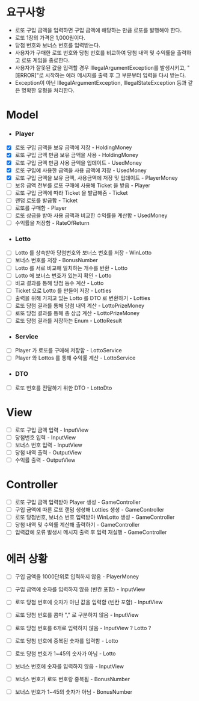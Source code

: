 # 요구사항
- 로또 구입 금액을 입력하면 구입 금액에 해당하는 만큼 로또를 발행해야 한다.
- 로또 1장의 가격은 1,000원이다.
- 당첨 번호와 보너스 번호를 입력받는다.
- 사용자가 구매한 로또 번호와 당첨 번호를 비교하여 당첨 내역 및 수익률을 출력하고 로또 게임을 종료한다.
- 사용자가 잘못된 값을 입력할 경우 IllegalArgumentException를 발생시키고, "[ERROR]"로 시작하는 에러 메시지를 출력 후 그 부분부터 입력을 다시 받는다.
- Exception이 아닌 IllegalArgumentException, IllegalStateException 등과 같은 명확한 유형을 처리한다.
# Model
- ###  Player
- [x] 로또 구입 금액을 보유 금액에 저장 - HoldingMoney
- [x] 로또 구입 금액 만큼 보유 금액을 사용 - HoldingMoney
- [x] 로또 구입 금액 만큼 사용 금액을 업데이트 - UsedMoney
- [x] 로또 구입에 사용한 금액을 사용 금액에 저장 - UsedMoney
- [x] 로또 구입 금액을 보유 금액, 사용금액에 저장 및 업데이트 - PlayerMoney
- [ ] 보유 금액 전부를 로또 구매에 사용해 Ticket 을 받음 - Player
- [ ] 로또 구입 금액에 따라 Ticket 을 발급해줌 - Ticket
- [ ] 랜덤 로또를 발급함 - Ticket
- [ ] 로또를 구매함 - Player
- [ ] 로또 상금을 받아 사용 금액과 비교한 수익률을 계산함 - UsedMoney
- [ ] 수익률을 저장함 - RateOfReturn
- ### Lotto
- [ ] Lotto 를 상속받아 당첨번호와 보너스 번호를 저장 - WinLotto
- [ ] 보너스 번호를 저장 - BonusNumber
- [ ] Lotto 를 서로 비교해 일치하는 개수를 반환 - Lotto
- [ ] Lotto 에 보너스 번호가 있는지 확인 - Lotto
- [ ] 비교 결과를 통해 당첨 등수 계산 - Lotto
- [ ] Ticket 으로 Lotto 를 만들어 저장 - Lotties
- [ ] 출력을 위해 가지고 있는 Lotto 를 DTO 로 변환하기 - Lotties
- [ ] 로또 당첨 결과를 통해 당첨 내역 계산 - LottoPrizeMoney
- [ ] 로또 당첨 결과를 통해 총 상금 계산 - LottoPrizeMoney
- [ ] 로또 당첨 결과를 저장하는 Enum - LottoResult

- ### Service
- [ ] Player 가 로또를 구매해 저장함 - LottoService
- [ ] Player 와 Lottos 를 통해 수익률 계산 - LottoService
- ### DTO
- [ ] 로또 번호를 전달하기 위한 DTO - LottoDto

# View
- [ ] 로또 구입 금액 입력 - InputView
- [ ] 당첨번호 입력 - InputView
- [ ] 보너스 번호 입력 - InputView
- [ ] 당첨 내역 출력 - OutputView
- [ ] 수익률 출력 - OutputView

# Controller
- [ ] 로또 구입 금액 입력받아 Player 생성 - GameController
- [ ] 구입 금액에 따른 로또 랜덤 생성해 Lotties 생성 - GameController
- [ ] 로또 당첨번호, 보너스 번호 입력받아 WinLotto 생성 - GameController
- [ ] 당첨 내역 및 수익률 계산해 출력하기 - GameController
- [ ] 입력값에 오류 발생시 메시지 출력 후 입력 재실행 - GameController

# 에러 상황
- [ ] 구입 금액을 1000단위로 입력하지 않음 - PlayerMoney
- [ ] 구입 금액에 숫자를 입력하지 않음 (빈칸 포함) - InputView
- [ ] 로또 당첨 번호에 숫자가 아닌 값을 입력함 (빈칸 포함) - InputView
- [ ] 로또 당첨 번호를 콤마 "," 로 구분하지 않음 - InputView
- [ ] 로또 당첨 번호를 6개로 입력하지 않음 - InputView ? Lotto ?
- [ ] 로또 당첨 번호에 중복된 숫자를 입력함 - Lotto
- [ ] 로또 당첨 번호가 1~45의 숫자가 아님 - Lotto 
- [ ] 보너스 번호에 숫자를 입력하지 않음 - InputView
- [ ] 보너스 번호가 로또 번호랑 중복됨 - BonusNumber
- [ ] 보너스 번호가 1~45의 숫자가 아님 - BonusNumber

